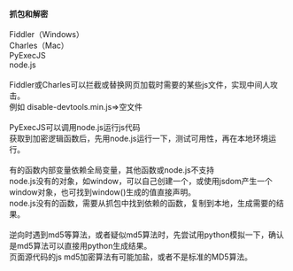 **抓包和解密**<br>
<br>
Fiddler（Windows）<br>
Charles（Mac）<br>
PyExecJS<br>
node.js<br>
<br>
Fiddler或Charles可以拦截或替换网页加载时需要的某些js文件，实现中间人攻击。<br>
例如 disable-devtools.min.js=>空文件<br>
<br>
PyExecJS可以调用node.js运行js代码<br>
获取到加密逻辑函数后，先用node.js运行一下，测试可用性，再在本地环境运行。<br>
<br>
有的函数内部变量依赖全局变量，其他函数或node.js不支持<br>
node.js没有的对象，如window，可以自己创建一个，或使用jsdom产生一个window对象，也可找到window()生成的值直接声明。<br>
node.js没有的函数，需要从抓包中找到依赖的函数，复制到本地，生成需要的结果。<br>
<br>
逆向时遇到md5等算法，或者疑似md5算法时，先尝试用python模拟一下，确认是md5算法可以直接用python生成结果。<br>
页面源代码的js md5加密算法有可能加盐，或者不是标准的MD5算法。<br>